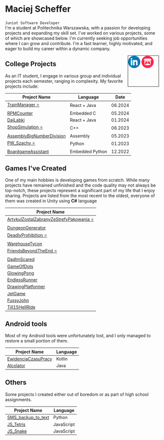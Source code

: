 # Maciej Scheffer
`Juniot Software Developer`  
I'm a student at Politechnika Warszawska, with a passion for developing projects and expanding my skill set. I've worked on various projects, some of which are showcased below. I'm currently seeking job opportunities where I can grow and contribute. I'm a fast learner, highly motivated, and eager to build my career within a dynamic company.
<div style="float: right; width: 100px; height: 100px; border: 1px solid;">
  <img src="images/linkedin.png" width="40px" alt="LinkedIn">
  <img src="images/itchio.png" width="40px" alt="Itch.io">
</div>

## College Projects
As an IT student, I engage in various group and individual projects each semester, ranging in complexity. My favorite projects include:

| Project Name                                                                 | Language        | Date    |
|------------------------------------------------------------------------------|------------------|---------|
| [TrainManager ⭐](https://github.com/DottoGIT/TrainManager)                   | React + Java     | 06.2024 |
| [RPMCounter](https://github.com/DottoGIT/RPMCounter)                         | Embedded C       | 05.2024 |
| [DajLabki](https://github.com/DottoGIT/DajLabki)                             | React + Java     | 01.2024 |
| [ShopSimulation ⭐](https://github.com/DottoGIT/ShopSimulation)               | C++              | 06.2023 |
| [AssemblyBigNumberDivision](https://github.com/DottoGIT/AssemblyBigNumberDivision) | Assembly         | 05.2023 |
| [PW_Szachy ⭐](https://github.com/DottoGIT/PW_szachy)                         | Python           | 01.2023 |
| [BoardgameAssistant](https://github.com/DottoGIT/BoardgameAssistant)         | Embedded Python  | 12.2022 |

## Games I've Created
One of my main hobbies is developing games from scratch. While many projects have remained unfinished and the code quality may not always be top-notch, these projects represent a significant part of my life that I enjoy sharing. Projects are listed from the most recent to the oldest, everyone of them was created in Unity using **C#** language

| Project Name                                                                                              |
|-----------------------------------------------------------------------------------------------------------|
| [ArtykulZostalZabranyZeStrefyPakowania ⭐](https://github.com/DottoGIT/ArtykulZostalZabranyZeStrefyPakowania) |
| [DungeonGenerator](https://github.com/DottoGIT/DungeonGenerator)                                        |
| [DeadlyProhibition ⭐](https://github.com/DottoGIT/DeadlyProhibition)                                    |
| [WarehouseTycon](https://github.com/DottoGIT/WarehouseTycon)                                            |
| [FriendsBeyondTheEnd ⭐](https://github.com/DottoGIT/FriendsBeyondTheEnd)                              |
| [DadImScared](https://github.com/DottoGIT/DadImScared)                                                  |
| [GameOfDots](https://github.com/DottoGIT/GameOfDots)                                                    |
| [GlowingPong](https://github.com/DottoGIT/GlowingPong)                                                  |
| [EndlessRunner](https://github.com/DottoGIT/EndlessRunner)                                              |
| [DrawingPlatformer](https://github.com/DottoGIT/DrawingPlatformer)                                      |
| [JetGame](https://github.com/DottoGIT/JetGame)                                                          |
| [FussyJohn](https://github.com/DottoGIT/FussyJohn)                                                      |
| [Till15HellRide](https://github.com/DottoGIT/Till15HellRide)                                            |

## Android tools
Most of my Android tools were unfortunately lost, and I only managed to restore a small portion of them.

| Project Name                                                                 | Language |
|------------------------------------------------------------------------------|------------------|
| [EwidencjaCzasuPracy](https://github.com/DottoGIT/EwidencjaCzasuPracy)                   | Kotlin     |
| [Alcolator](https://github.com/DottoGIT/Alcolator)                   | Java     |

## Others
Some projects I created either out of boredom or as part of high school assignments.

| Project Name                                                                 | Language |
|------------------------------------------------------------------------------|------------------|
| [SMS_backup_to_text](https://github.com/DottoGIT/SMS_backup_to_text)                   | Python     |
| [JS_Tetris](https://github.com/DottoGIT/JS_Tetris)                   | JavaScript     |
| [JS_Snake](https://github.com/DottoGIT/JS_Snake)                   | JavaScript     |
